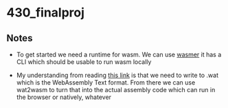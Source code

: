 # 430_finalproj

## Notes

- To get started we need a runtime for wasm. We can use [wasmer](https://docs.wasmer.io/ecosystem/wasmer/getting-started) it has a CLI which should be usable to run wasm locally

- My understanding from reading [this link](https://developer.mozilla.org/en-US/docs/WebAssembly/Text_format_to_wasm) is that we need to write to .wat which is the WebAssembly Text format. From there we can use wat2wasm to turn that into the actual assembly code which can run in the browser or natively, whatever

